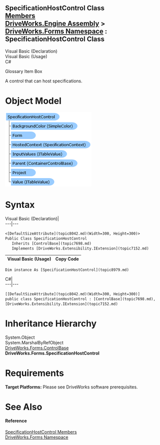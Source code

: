 SpecificationHostControl Class   
[Members](topic8980.md)   
[DriveWorks.Engine Assembly](topic2156.md) > [DriveWorks.Forms Namespace](topic7266.md) : SpecificationHostControl Class  
---  
  
Visual Basic (Declaration)    
Visual Basic (Usage)    
C# 

Glossary Item Box

A control that can host specifications. 

# Object Model

![](dotnetdiagramimages/image439.png)

# Syntax

Visual Basic (Declaration)|   
---|---  
      
    
    <[DefaultSizeAttribute](topic8042.md)(Width=300, Height=300)>
    Public Class SpecificationHostControl 
       Inherits [ControlBase](topic7698.md)
       Implements [DriveWorks.Extensibility.IExtension](topic7152.md)   
  
Visual Basic (Usage)| Copy Code  
---|---  
      
    
    Dim instance As [SpecificationHostControl](topic8979.md)  
  
C#|   
---|---  
      
    
    [[DefaultSizeAttribute](topic8042.md)(Width=300, Height=300)]
    public class SpecificationHostControl : [ControlBase](topic7698.md), [DriveWorks.Extensibility.IExtension](topic7152.md)    
  
# Inheritance Hierarchy

System.Object  
System.MarshalByRefObject  
[DriveWorks.Forms.ControlBase](topic7698.md)  
**DriveWorks.Forms.SpecificationHostControl**  


# Requirements

**Target Platforms:** Please see DriveWorks software prerequisites.

# See Also

#### Reference

[SpecificationHostControl Members](topic8980.md)   
[DriveWorks.Forms Namespace](topic7266.md)


